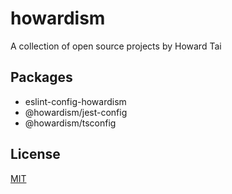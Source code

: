 # howardism

A collection of open source projects by Howard Tai

## Packages

- eslint-config-howardism
- @howardism/jest-config
- @howardism/tsconfig

## License

[MIT](LICENSE)
